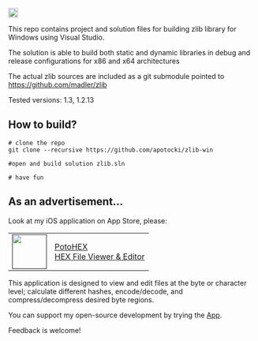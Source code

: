 [<img src="https://api.gitsponsors.com/api/badge/img?id=678328362" height="20">](https://api.gitsponsors.com/api/badge/link?p=qa1aqZb0F9p4AjzzcWjp0b5M0nGUNK9MvvvLs4L6IAafWl2AWrs2vxPYdQSo+jt37NQXIxYON3CLwTSM9gyexE6yjb4pv6+0L86Jp50jDL2cV8p0etfACcq3x/koB2ZoXmGdytP2UM9Z2+Bz+pYl5A==)

This repo contains project and solution files for building zlib library for Windows using Visual Studio.

The solution is able to build both static and dynamic libraries in debug and release configurations for x86 and x64 architectures

The actual zlib sources are included as a git submodule pointed to https://github.com/madler/zlib

Tested versions: 1.3, 1.2.13

## How to build?
    # clone the repo
    git clone --recursive https://github.com/apotocki/zlib-win
    
    #open and build solution zlib.sln
    
    # have fun
    
## As an advertisement…
Look at my iOS application on App Store, please:

[<table align="center" border=0 cellspacing=0 cellpadding=0><tr><td><img src="https://is4-ssl.mzstatic.com/image/thumb/Purple112/v4/78/d6/f8/78d6f802-78f6-267a-8018-751111f52c10/AppIcon-0-1x_U007emarketing-0-10-0-85-220.png/460x0w.webp" width="70"/></td><td><a href="https://apps.apple.com/us/app/potohex/id1620963302">PotoHEX</a><br>HEX File Viewer & Editor</td><tr></table>]()

This application is designed to view and edit files at the byte or character level; calculate different hashes, encode/decode, and compress/decompress desired byte regions.
  
You can support my open-source development by trying the [App](https://apps.apple.com/us/app/potohex/id1620963302).

Feedback is welcome!
